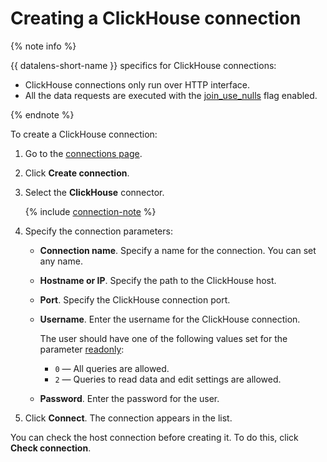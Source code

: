 # Creating a ClickHouse connection

{% note info %}

{{ datalens-short-name }} specifics for ClickHouse connections:

  - ClickHouse connections only run over HTTP interface.
  - All the data requests are executed with the [join_use_nulls](https://clickhouse.tech/docs/en/operations/settings/settings/#join_use_nulls) flag enabled.

{% endnote %}

To create a ClickHouse connection:

1. Go to the [connections page](https://datalens.yandex.com/connections).

1. Click **Create connection**.

1. Select the **ClickHouse** connector.

   {% include [connection-note](../../../_includes/datalens/datalens-connection-note.md) %}

1. Specify the connection parameters:

    - **Connection name**. Specify a name for the connection. You can set any name.

    - **Hostname or IP**. Specify the path to the ClickHouse host.

    - **Port**. Specify the ClickHouse connection port.

    - **Username**. Enter the username for the ClickHouse connection.

      The user should have one of the following values set for the parameter [readonly](https://clickhouse.yandex/docs/en/operations/settings/permissions_for_queries/#settings_readonly):
        - `0` — All queries are allowed.
        - `2` — Queries to read data and edit settings are allowed.

    - **Password**. Enter the password for the user.

1. Click **Connect**. The connection appears in the list.

You can check the host connection before creating it. To do this, click **Check connection**.

